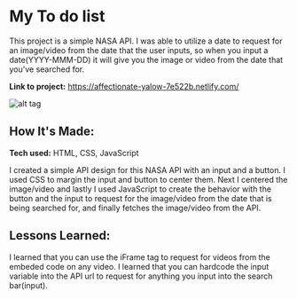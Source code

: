 # My To do list
This project is a simple NASA API. I was able to utilize a date to request for an image/video from the date that the user inputs, so when you input a date(YYYY-MMM-DD) it will give you the image or video from the date that you've searched for. 


**Link to project:** https://affectionate-yalow-7e522b.netlify.com/

![alt tag](https://github.com/TimTran-Dev/simple-nasa-api-bootcamp/blob/answer/NASA%20img.png)

## How It's Made:

**Tech used:** HTML, CSS, JavaScript

I created a simple API design for this NASA API with an input and a button. I used CSS to margin the input and button to center them. Next I centered the image/video and lastly I used JavaScript to create the behavior with the button and the input to request for the image/video from the date that is being searched for, and finally fetches the image/video from the API.

## Lessons Learned:

I learned that you can use the iFrame tag to request for videos from the embeded code on any video.
I learned that you can hardcode the input variable into the API url to request for anything you input into the search bar(input).
